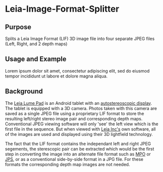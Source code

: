 # Leia-Image-Format-Splitter

## Purpose ##

Splits a Leia Image Format (LIF) 3D image file into four separate JPEG
files (Left, Right, and 2 depth maps)

## Usage and Example ##

Lorem ipsum dolor sit amet, consectetur adipiscing elit, sed do
eiusmod tempor incididunt ut labore et dolore magna aliqua. 

## Background ##

The [Leia Lume
Pad](https://www.cnet.com/tech/computing/lume-pad-brings-glasses-free-3d-back-again-on-an-android-tablet/)
is an Android tablet with an [autostereoscopic
display](https://en.wikipedia.org/wiki/Autostereoscopy).  The tablet
is equipped with a 3D camera.  Photos taken with this camera are saved
as a single JPEG file using a proprietary LIF format to store the
resulting left/right stereo image pair and corresponding depth maps.
Conventional JPEG viewing software will only 'see' the left view which
is the first file in the sequence.  But when viewed with [Leia
Inc's](https://www.leiainc.com/) own software, all of the images are
used and displayed using their 3D lightfield technology.

The fact that the LIF format contains the independant left and right
JPEG segements, the sterescopic pair can be extracted which would be
the first step in converting the image into an alternate file format
such as
[MPO](https://en.wikipedia.org/wiki/JPEG#JPEG_Multi-Picture_Format) or
[JPS](https://en.wikipedia.org/wiki/JPEG#JPEG_Stereoscopic), or as a
conventional side-by-side format in a JPG file.  For these formats the
corresponding depth map images are not needed.
